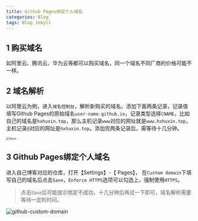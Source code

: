 ```yaml
---
title: Github Pages绑定个人域名
categories: Blog
tags: Blog Jekyll
---
```


## 1 购买域名

如阿里云、腾讯云、华为云等都可以购买域名，同一个域名不同厂商的价格可能不一样。

## 2 域名解析

以阿里云为例，进入`域名控制台`，解析新购买的域名。添加下面两条记录，记录值填写Github Pages的原始域名`user-name.github.io`，记录类型选择`CNAME`，比如自己的域名是`hxhuxin.top`，那么主机记录`www`对应的网址就是`www.hxhuxin.top`，主机记录`@`对应的网址是`hxhuxin.top`。添加完两条记录后，需等待十几分钟。

 <img src="https://cdn.jsdelivr.net/gh/star927/Image-Hosting@main/202108/aliyun.png" alt="aliyun" style="zoom:50%;" />

## 3 Github Pages绑定个人域名

进入自己博客对应的仓库，打开【Settings】-【 Pages】， 在`Custom domain`下填写自己的域名后点击`Save`，`Enforce HTTPS`选项可以勾选上，强制使用`HTTPS`。

> 点击`Save`后可能提示绑定不成功，十几分钟后再试一下即可，域名解析需要等待一定的时间。

![github-custom-domain](https://cdn.jsdelivr.net/gh/star927/Image-Hosting@main/202108/github-custom-domain.png)
